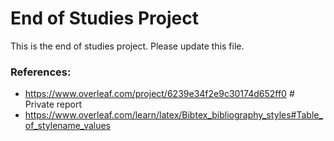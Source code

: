# End of Studies Project
This is the end of studies project. Please update this file.

### **References:**
- https://www.overleaf.com/project/6239e34f2e9c30174d652ff0 # Private report
- https://www.overleaf.com/learn/latex/Bibtex_bibliography_styles#Table_of_stylename_values
